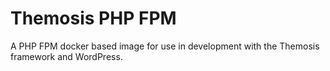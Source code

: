 Themosis PHP FPM
================

A PHP FPM docker based image for use in development with the Themosis framework and WordPress.
